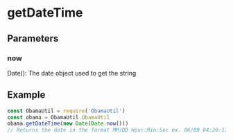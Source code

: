 # getDateTime
## Parameters
### now
Date(): The date object used to get the string
## Example
```javascript
const ObamaUtil = require('ObamaUtil')
const obama = ObamaUtil.ObamaUtil
obama.getDateTime(new Date(Date.now()))
// Returns the date in the format MM/DD Hour:Min:Sec ex. 06/09 04:20:17
```